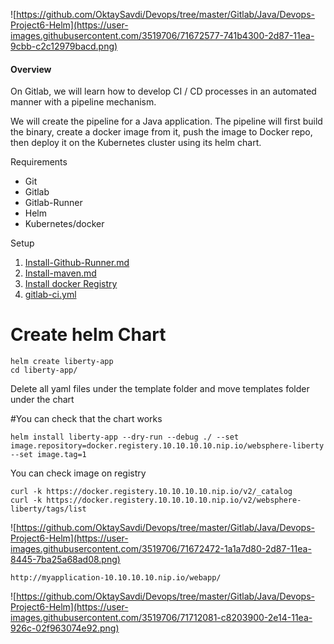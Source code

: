 ![https://github.com/OktaySavdi/Devops/tree/master/Gitlab/Java/Devops-Project6-Helm](https://user-images.githubusercontent.com/3519706/71672577-741b4300-2d87-11ea-9cbb-c2c12979bacd.png)

#### []((https://github.com/OktaySavdi/Devops/edit/master/Gitlab/Java/Devops-Project6-Helm)#Overview)Overview

On Gitlab, we will learn how to develop CI / CD processes in an automated manner with a pipeline mechanism.

We will create the pipeline for a Java application. The pipeline will first build the binary, 
create a docker image from it, push the image to Docker repo, then deploy it on the Kubernetes cluster using its helm chart.

Requirements

 - Git 
 - Gitlab
 - Gitlab-Runner
 - Helm
 - Kubernetes/docker

Setup

 1. [Install-Github-Runner.md](https://github.com/OktaySavdi/Devops/blob/master/Gitlab/Java/DevOps-Project5-Gitlab/Install-Github-Runner.md)
 2. 
    [Install-maven.md](https://github.com/OktaySavdi/Devops/blob/master/Gitlab/Java/DevOps-Project5-Gitlab/Install-maven.md)
3. [Install docker Registry](https://github.com/OktaySavdi/Devops/tree/master/Jenkins/Java/DevOps-Project1-Jenkins)
4. [gitlab-ci.yml](.gitlab-ci.yml)

# Create helm Chart

```
helm create liberty-app
cd liberty-app/

```

Delete all yaml files under the template folder and move templates folder under the chart

#You can check that the chart works

```
helm install liberty-app --dry-run --debug ./ --set image.repository=docker.registery.10.10.10.10.nip.io/websphere-liberty --set image.tag=1
```

You can check image on registry

    curl -k https://docker.registery.10.10.10.10.nip.io/v2/_catalog
    curl -k https://docker.registery.10.10.10.10.nip.io/v2/websphere-liberty/tags/list

![https://github.com/OktaySavdi/Devops/tree/master/Gitlab/Java/Devops-Project6-Helm](https://user-images.githubusercontent.com/3519706/71672472-1a1a7d80-2d87-11ea-8445-7ba25a68ad08.png)

    http://myapplication-10.10.10.10.nip.io/webapp/
    
 ![https://github.com/OktaySavdi/Devops/tree/master/Gitlab/Java/Devops-Project6-Helm](https://user-images.githubusercontent.com/3519706/71712081-c8203900-2e14-11ea-926c-02f963074e92.png)
